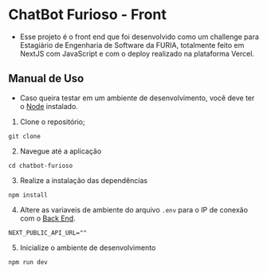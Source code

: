 #  ChatBot Furioso - Front 
- Esse projeto é o front end que foi desenvolvido como um challenge para Estagiário de Engenharia de Software da FURIA, totalmente feito em NextJS com JavaScript e com o deploy realizado na plataforma Vercel.

## Manual de Uso
- Caso queira testar em um ambiente de desenvolvimento, você deve ter o [Node](https://nodejs.org/) instalado.
1. Clone o repositório;
```
git clone
```
2. Navegue até a aplicação
```
cd chatbot-furioso
```
3. Realize a instalação das dependências
```
npm install
```
4. Altere as variaveis de ambiente do arquivo `.env` para o IP de conexão com o [Back End](https://github.com/leonardorscarpitta/chatbot-furioso/back-end).
```env
NEXT_PUBLIC_API_URL=""
```
5. Inicialize o ambiente de desenvolvimento
```
npm run dev
```
